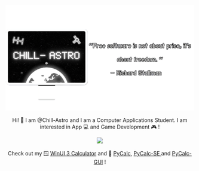 <p align="center">
  <img src="https://github.com/Chill-Astro/Chill-Astro/blob/main/Brand.png" width="540px">
</p>

<p align="center">
Hi! 👋 I am @Chill-Astro and I am a Computer Applications Student. I am interested in App 💻 and Game Development 🎮 !
</p>


<p align="center">
    <img width="400" src="https://github-readme-stats.vercel.app/api?username=chill-astro&show_icons=true&hide_border=false&theme=holi">
</p>



<p align="center">
Check out my 🪟 <a href="https://github.com/Chill-Astro/Calculator">WinUI 3 Calculator</a> and 🐍 <a href="https://github.com/Chill-Astro/PyCalc">PyCalc</a>, <a href="https://github.com/Chill-Astro/PyCalc-SE">PyCalc-SE </a> and <a href="https://github.com/Chill-Astro/PyCalc-GUI">PyCalc-GUI</a> !
</p>

<!---
Chill-Astro/Chill-Astro is a ✨ special ✨ repository because its `README.md` (this file) appears on your GitHub profile.
You can click the Preview link to take a look at your changes.
--->
